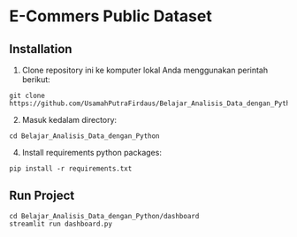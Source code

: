 # E-Commers Public Dataset

## Installation 
1. Clone repository ini ke komputer lokal Anda menggunakan perintah berikut:
```
git clone https://github.com/UsamahPutraFirdaus/Belajar_Analisis_Data_dengan_Python.git
```
2. Masuk kedalam directory:
```
cd Belajar_Analisis_Data_dengan_Python
```
4. Install requirements python packages:
```
pip install -r requirements.txt
```

## Run Project
```
cd Belajar_Analisis_Data_dengan_Python/dashboard
streamlit run dashboard.py
```
